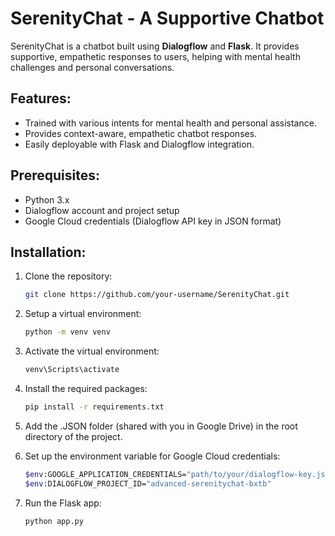 # SerenityChat - A Supportive Chatbot

SerenityChat is a chatbot built using **Dialogflow** and **Flask**. It provides supportive, empathetic responses to users, helping with mental health challenges and personal conversations.

## Features:
- Trained with various intents for mental health and personal assistance.
- Provides context-aware, empathetic chatbot responses.
- Easily deployable with Flask and Dialogflow integration.

## Prerequisites:
- Python 3.x
- Dialogflow account and project setup
- Google Cloud credentials (Dialogflow API key in JSON format)

## Installation:
1. Clone the repository:
   ```bash
   git clone https://github.com/your-username/SerenityChat.git

2. Setup a virtual environment:
   ```bash
   python -m venv venv

3. Activate the virtual environment:
   ```bash
   venv\Scripts\activate

4. Install the required packages:
   ```bash
   pip install -r requirements.txt

5. Add the .JSON folder (shared with you in Google Drive) in the root directory of the project.

6. Set up the environment variable for Google Cloud credentials:
   ```bash
   $env:GOOGLE_APPLICATION_CREDENTIALS="path/to/your/dialogflow-key.json" (Paste the path of the .JSON folder)
   $env:DIALOGFLOW_PROJECT_ID="advanced-serenitychat-bxtb"
   ```
7. Run the Flask app:
   ```bash
   python app.py
   ```
